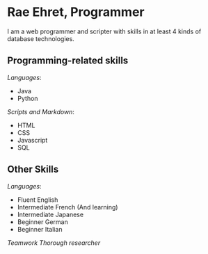 # Rae Ehret, Programmer

I am a web programmer and scripter with skills in at least 4 kinds of database technologies.

## Programming-related skills

*Languages*:

+ Java
+ Python

*Scripts and Markdown*:

+ HTML
+ CSS
+ Javascript
+ SQL

## Other Skills

*Languages*:

+ Fluent English
+ Intermediate French (And learning)
+ Intermediate Japanese
+ Beginner German
+ Beginner Italian

*Teamwork*
*Thorough researcher*

